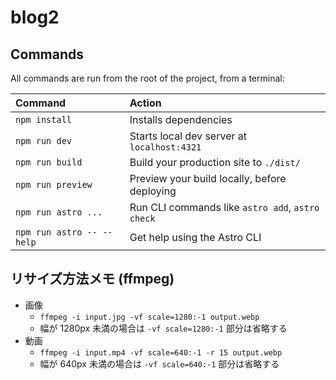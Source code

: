 # blog2

## Commands

All commands are run from the root of the project, from a terminal:

| Command                   | Action                                           |
| :------------------------ | :----------------------------------------------- |
| `npm install`             | Installs dependencies                            |
| `npm run dev`             | Starts local dev server at `localhost:4321`      |
| `npm run build`           | Build your production site to `./dist/`          |
| `npm run preview`         | Preview your build locally, before deploying     |
| `npm run astro ...`       | Run CLI commands like `astro add`, `astro check` |
| `npm run astro -- --help` | Get help using the Astro CLI                     |

## リサイズ方法メモ (ffmpeg)

- 画像
    - `ffmpeg -i input.jpg -vf scale=1280:-1 output.webp`
    - 幅が 1280px 未満の場合は `-vf scale=1280:-1` 部分は省略する
- 動画
    - `ffmpeg -i input.mp4 -vf scale=640:-1 -r 15 output.webp`
    - 幅が 640px 未満の場合は `-vf scale=640:-1` 部分は省略する
